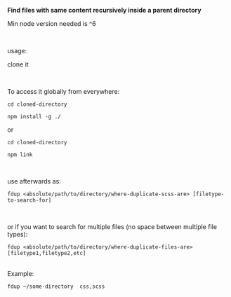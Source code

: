 <b>Find files with same content recursively inside a parent directory</b>

Min node version needed is ^6

</br>

usage:

clone it

<br>

To access it globally from everywhere:

```
cd cloned-directory

npm install -g ./

```

or

```
cd cloned-directory

npm link

```

</br>

use afterwards as:

```
fdup <absolute/path/to/directory/where-duplicate-scss-are> [filetype-to-search-for]
```

<br/>

or if you want to search for multiple files (no space between multiple file types):

```
fdup <absolute/path/to/directory/where-duplicate-files-are> [filetype1,filetype2,etc]
```

</br>
Example:

```
fdup ~/some-directory  css,scss

```
